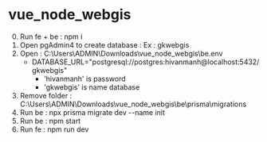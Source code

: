 # vue_node_webgis
0. Run fe + be : npm i 
1. Open pgAdmin4 to create database : Ex : gkwebgis
2. Open : C:\Users\ADMIN\Downloads\vue_node_webgis\be\.env 
    + DATABASE_URL="postgresql://postgres:hivanmanh@localhost:5432/gkwebgis"
        + 'hivanmanh' is password 
        + 'gkwebgis' is name database 
3. Remove folder : C:\Users\ADMIN\Downloads\vue_node_webgis\be\prisma\migrations
4. Run be : npx prisma migrate dev --name init
5. Run be : npm start 
6. Run fe : npm run dev 
